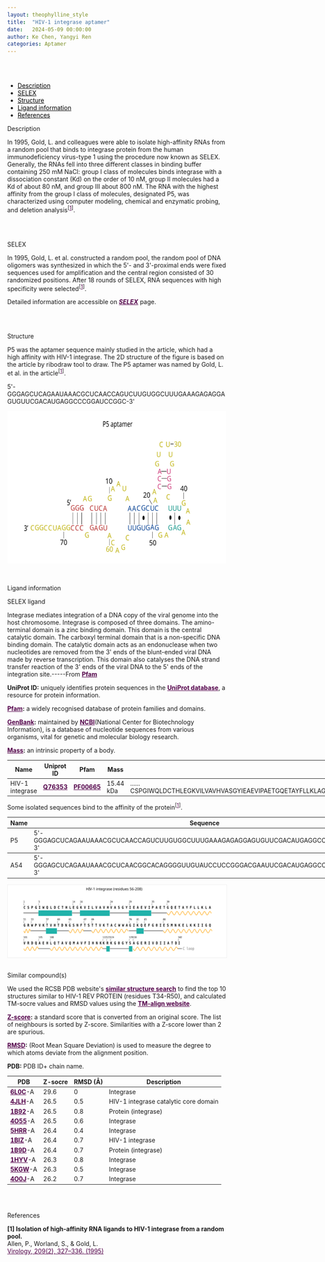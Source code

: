 ```yaml
---
layout: theophylline_style
title:  "HIV-1 integrase aptamer"
date:   2024-05-09 00:00:00
author: Ke Chen, Yangyi Ren
categories: Aptamer
---
```

<html>
<head>
  <style>

  </style>
</head>
</html>

<html lang="zh-cn">
<head>
<meta charset="utf-8"> 
<style>



</style>
</head>
<br>
<br>


<div class="side-nav">
<ul>
    <div class="side-nav-item"><li><a href="#description" style="color: #000000;">Description</a></li></div>
    <div class="side-nav-item"><li><a href="#SELEX" style="color: #000000;">SELEX</a></li></div>
    <div class="side-nav-item"><li><a href="#Structure" style="color: #000000;">Structure</a></li></div>
    <div class="side-nav-item"><li><a href="#ligand-recognition" style="color: #000000;">Ligand information</a></li></div>
    <div class="side-nav-item"><li><a href="#references" style="color: #000000;">References</a></li></div>
    </ul>
</div>


<p class="header_box" id="description">Description</p>
<p>In 1995, Gold, L. and colleagues were able to isolate high-affinity RNAs from a random pool that binds to integrase protein from the human immunodeficiency virus-type 1 using the procedure now known as SELEX. Generally, the RNAs fell into three different classes in binding buffer containing 250 mM NaCl: group I class of molecules binds integrase with a dissociation constant (Kd) on the order of 10 nM, group II molecules had a Kd of about 80 nM, and group III about 800 nM. The RNA with the highest affinity from the group I class of molecules, designated P5, was characterized using computer modeling, chemical and enzymatic probing, and deletion analysis<sup>[<a href="#ref1" style="color:#520049">1</a>]</sup>.<br></p>
<br>
<br>


<p class="header_box" id="SELEX">SELEX</p>
<p>In 1995, Gold, L. et al. constructed a random pool, the random pool of DNA oligomers was synthesized in which the 5'- and 3'-proximal ends were fixed sequences used for amplification and the central region consisted of 30 randomized positions. After 18 rounds of SELEX, RNA sequences with high specificity were selected<sup>[<a href="#ref1" style="color:#520049">1</a>]</sup>.</p>
<p>Detailed information are accessible on <a href="{{ site.url }}{{ site.baseurl }}/SELEX" target="_blank" style="color:#520049"><b><i>SELEX</i></b></a> page.</p>
<br>
<br>


<p class="header_box" id="Structure">Structure</p>
<p>P5 was the aptamer sequence mainly studied in the article, which had a high affinity with HIV-1 integrase. The 2D structure of the figure is based on the article by ribodraw tool to draw. The P5 aptamer was named by Gold, L. et al. in the article<sup>[<a href="#ref1" style="color:#520049">1</a>]</sup>.</p>
<p>5'-GGGAGCUCAGAAUAAACGCUCAACCAGUCUUGUGGCUUUGAAAGAGAGGAGUGUUCGACAUGAGGCCCGGAUCCGGC-3'</p>
<img src="/images/2D/P5_aptamer_2D1.svg" alt="drawing" style="width:800px;height:350px;display:block;margin:0 auto;border-radius:0;" class="img-responsive">
<div style="display: flex; justify-content: center;"></div>
<br>
<br>



<p class="header_box" id="ligand-recognition">Ligand information</p> 

<p class="blowheader_box">SELEX ligand</p>
<p>Integrase mediates integration of a DNA copy of the viral genome into the host chromosome. Integrase is composed of three domains. The amino-terminal domain is a zinc binding domain. This domain is the central catalytic domain. The carboxyl terminal domain that is a non-specific DNA binding domain. The catalytic domain acts as an endonuclease when two nucleotides are removed from the 3' ends of the blunt-ended viral DNA made by reverse transcription. This domain also catalyses the DNA strand transfer reaction of the 3' ends of the viral DNA to the 5' ends of the integration site.-----From <a href="https://www.ebi.ac.uk/interpro/entry/pfam/PF00665/" target="_blank" style="color:#520049; text-decoration: underline;"><b>Pfam</b></a></p>

<p class="dot-paragraph"><b>UniProt ID:</b> uniquely identifies protein sequences in the <a href="https://www.uniprot.org/" target="_blank" style="color:#520049; text-decoration: underline;"><b>UniProt database</b></a>, a resource for protein information.</p>
<p class="dot-paragraph"><b><a href="https://www.ebi.ac.uk/interpro/" target="_blank" style="color:#520049; text-decoration: underline;"><b>Pfam</b></a>:</b> a widely recognised database of protein families and domains.</p>
<p class="dot-paragraph"><b><a href="https://www.ncbi.nlm.nih.gov/genbank/" target="_blank" style="color:#520049; text-decoration: underline;"><b>GenBank</b></a>:</b> maintained by <a href="https://www.ncbi.nlm.nih.gov/" target="_blank" style="color:#520049; text-decoration: underline;"><b>NCBI</b></a>(National Center for Biotechnology Information), is a database of nucleotide sequences from various organisms, vital for genetic and molecular biology research.</p>
<p class="dot-paragraph"><b><a href="https://en.wikipedia.org/wiki/Mass" target="_blank" style="color:#520049; text-decoration: underline;"><b>Mass</b></a>:</b> an intrinsic property of a body.</p>

<table class="table table-bordered" style="table-layout:fixed;width:1000px;margin-left:auto;margin-right:auto;" >
  <thead>
      <tr>
        <th onclick="sortTable(0)">Name</th>
        <th onclick="sortTable(1)">Uniprot ID</th>
        <th onclick="sortTable(2)">Pfam</th>
        <th onclick="sortTable(3)">Mass</th>
        <th onclick="sortTable(4)">Protein sequence</th>
        <th onclick="sortTable(5)">PDB ID</th>
        <th onclick="sortTable(6)">GenBank</th>
      </tr>
  </thead>
    <tbody>
      <tr>
        <td name="td0">HIV-1 integrase</td>
        <td name="td1"><a href="https://www.uniprot.org/uniprotkb/Q76353/entry" target="_blank" style="color:#520049"><b>Q76353</b></a></td>
        <td name="td2"><a href="https://www.ebi.ac.uk/interpro/entry/pfam/PF00665/" target="_blank" style="color:#520049"><b>PF00665</b></a></td>
        <td name="td3">15.44 kDa</td>
        <td name="td4">
        <div class="sequence-container">
          <span class="sequence-text"></span>
          <span class="show-more" onclick="toggleSequence(event)">......</span>
          <span class="full-sequence">CSPGIWQLDCTHLEGKVILVAVHVASGYIEAEVIPAETGQETAYFLLKLAGRWPVKTVHTDNGSNFTSTTVKTACWWAGIKQEFGIESMNKELKKIIGQVRDQAEHLQTAVQMAVFIHNKKRKGGYSAGERIVDIIATDI</span>
        </div>
        </td>
        <td name="td5"><a href="https://www.rcsb.org/structure/6L0C" target="_blank" style="color:#520049"><b>6L0C</b></a></td>
        <td name="td6"><a href="https://www.ncbi.nlm.nih.gov/protein/AAC37875.1" target="_blank" style="color:#520049"><b>AAC37875.1</b></a></td>
      </tr>
	  </tbody>
  </table>

<p>Some isolated sequences bind to the affinity of the protein<sup>[<a href="#ref1" style="color:#520049">1</a>]</sup>.</p>
<table class="table table-bordered" style="table-layout:fixed;width:1000px;margin-left:auto;margin-right:auto;" >
  <thead>
      <tr>
        <th onclick="sortTable(0)">Name</th>
        <th onclick="sortTable(1)">Sequence</th>
        <th onclick="sortTable(2)">Ligand</th>
        <th onclick="sortTable(3)">Affinity</th>
      </tr>
  </thead>
    <tbody>
      <tr>
        <td name="td0">P5</td>
        <td name="td1">5'-GGGAGCUCAGAAUAAACGCUCAACCAGUCUUGUGGCUUUGAAAGAGAGGAGUGUUCGACAUGAGGCCCGGAUCCGGC-3'</td>
        <td name="td2">HIV-1 integrase</td>
        <td name="td3">2-12 nM</td>
      </tr>
	  </tbody>
     <tbody>
      <tr>
        <td name="td0">A54</td>
        <td name="td1">5'-GGGAGCUCAGAAUAAACGCUCAACGGCACAGGGGUUGUAUCCUCCGGGACGAAUUCGACAUGAGGCCCGGAUCCGGC-3'</td>
        <td name="td2">HIV-1 integrase</td>
        <td name="td3">~80.0 nM</td>
      </tr>
	  </tbody>
  </table>
<div style="display: flex; justify-content: center;"></div>
<img src="/images/SELEX_ligand/P5_aptamer_SELEX_ligand.svg" alt="drawing" style="width:1000px;border:solid 1px #efefef;display:block;margin:0 auto;border-radius:0;" class="img-responsive">
<div style="display: flex; justify-content: center;"></div>
<br>



<p class="blowheader_box">Similar compound(s)</p>                    
<p>We used the RCSB PDB website's <a href="https://www.rcsb.org/docs/search-and-browse/advanced-search/structure-similarity-search" target="_blank" style="color:#520049; text-decoration: underline;"><b>similar structure search</b></a> to find the top 10 structures similar to HIV-1 REV PROTEIN (residues T34-R50), and calculated TM-socre values and RMSD values using the <a href="https://zhanggroup.org/TM-align/" target="_blank" style="color:#520049; text-decoration: underline;"><b>TM-align website</b></a>.</p>

<p class="dot-paragraph"><b><a href="https://en.wikipedia.org/wiki/Standard_score" target="_blank" style="color:#520049; text-decoration: underline;"><b>Z-score</b></a>:</b> a standard score that is converted from an original score. The list of neighbours is sorted by Z-score. Similarities with a Z-score lower than 2 are spurious.</p>
<p class="dot-paragraph"><b><a href="https://en.wikipedia.org/wiki/Root_mean_square_deviation" target="_blank" style="color:#520049; text-decoration: underline;"><b>RMSD</b></a>:</b> (Root Mean Square Deviation) is used to measure the degree to which atoms deviate from the alignment position.</p>
<p class="dot-paragraph"><b>PDB:</b> PDB ID+ chain name.</p>

<table class="table table-bordered" style="table-layout:fixed;width:1000px;margin-left:auto;margin-right:auto;">
      <thead>
      <tr>
        <th onclick="sortTable(0)">PDB</th>
        <th onclick="sortTable(1)">Z-socre</th>
        <th onclick="sortTable(2)">RMSD (Å)</th>
        <th onclick="sortTable(3)">Description</th>
      </tr>
      </thead>
    <tbody>
      <tr>
      <td name="td0"><a href="https://www.rcsb.org/structure/6L0C" target="_blank" style="color:#520049"><b>6L0C</b></a>-A</td>
      <td name="td1">29.6</td>
      <td name="td2">0</td>
      <td name="td3">Integrase</td>
    </tr>
     <tr>
      <td name="td0"><a href="https://www.rcsb.org/structure/4JLH" target="_blank" style="color:#520049"><b>4JLH</b></a>-A</td>
      <td name="td1">26.5</td>
      <td name="td2">0.5</td>
      <td name="td3">HIV-1 integrase catalytic core domain</td>
    </tr>
    <tr>
      <td name="td0"><a href="https://www.rcsb.org/structure/1B92" target="_blank" style="color:#520049"><b>1B92</b></a>-A</td>
      <td name="td1">26.5</td>
      <td name="td2">0.8</td>
      <td name="td3">Protein (integrase)</td>
    </tr>
    <tr>
      <td name="td0"><a href="https://www.rcsb.org/structure/4O55" target="_blank" style="color:#520049"><b>4O55</b></a>-A</td>
      <td name="td1">26.5</td>
      <td name="td2">0.6</td>
      <td name="td3">Integrase</td>
    </tr>
    <tr>
      <td name="td0"><a href="https://www.rcsb.org/structure/5HRR" target="_blank" style="color:#520049"><b>5HRR</b></a>-A</td>
      <td name="td1">26.4</td>
      <td name="td2">0.4</td>
      <td name="td3">Integrase</td>
    </tr>
    <tr>
      <td name="td0"><a href="https://www.rcsb.org/structure/1BIZ" target="_blank" style="color:#520049"><b>1BIZ</b></a>-A</td>
      <td name="td1">26.4</td>
      <td name="td2">0.7</td>
      <td name="td3">HIV-1 integrase</td>
    </tr>
    <tr>
      <td name="td0"><a href="https://www.rcsb.org/structure/1B9D" target="_blank" style="color:#520049"><b>1B9D</b></a>-A</td>
      <td name="td1">26.4</td>
      <td name="td2">0.7</td>
      <td name="td3">Protein (integrase)</td>
    </tr>
    <tr>
      <td name="td0"><a href="https://www.rcsb.org/structure/1HYV" target="_blank" style="color:#520049"><b>1HYV</b></a>-A</td>
      <td name="td1">26.3</td>
      <td name="td2">0.8</td>
      <td name="td3">Integrase</td>
    </tr>
    <tr>
      <td name="td0"><a href="https://www.rcsb.org/structure/5KGW" target="_blank" style="color:#520049"><b>5KGW</b></a>-A</td>
      <td name="td1">26.3</td>
      <td name="td2">0.5</td>
      <td name="td3">Integrase</td>
    </tr>
    <tr>
      <td name="td0"><a href="https://www.rcsb.org/structure/4O0J" target="_blank" style="color:#520049"><b>4O0J</b></a>-A</td>
      <td name="td1">26.2</td>
      <td name="td2">0.7</td>
      <td name="td3">Integrase</td>
    </tr>
    </tbody>
  </table>
<br>
<br>


                 
<p class="header_box" id="references">References</p>
                
<a id="ref1"></a><font><strong>[1] Isolation of high-affinity RNA ligands to HIV-1 integrase from a random pool.</strong></font><br />
Allen, P., Worland, S., & Gold, L.<br />
<a href="https://pubmed.ncbi.nlm.nih.gov/7778267/" target="_blank" style="color:#520049" >Virology, 209(2), 327–336. (1995)</a>
<br/>


<script>
    function toggleSequence(event) {
      const container = event.target.closest('.sequence-container');
      container.classList.toggle('expanded');
      const showMoreText = container.querySelector('.show-more');
      
      // 展开后按钮文本变化
      if (container.classList.contains('expanded')) {
        showMoreText.textContent = '...';  // 展开后显示 "..."
      } else {
        showMoreText.textContent = '......';  // 收起后显示 "......"
      }
    }

    // 页面加载时，限制序列文本为50个字符
    window.addEventListener('load', function() {
      const sequenceContainers = document.querySelectorAll('.sequence-container');
      sequenceContainers.forEach(container => {
        const fullSeqText = container.querySelector('.full-sequence').textContent;
        const truncatedText = fullSeqText.slice(0, 50);  // 只显示前50个字符
        container.querySelector('.sequence-text').textContent = truncatedText;
      });
    });
  </script>